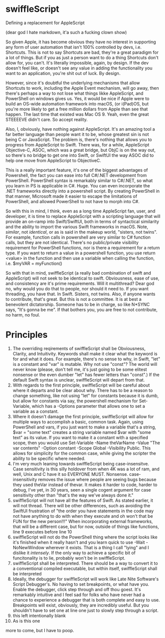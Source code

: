 # swiffleScript
Defining a replacement for AppleScript

(dear god I hate markdown, it'a such a fucking clown show)

So given Apple, it has become obvious they have no interest in supporting any form of user automation that isn't 100% controlled by devs, i.e. Shortcuts. This is not to say Shortcuts are bad, they're a great paradigm for a lot of things. But if you as just a person want to do a thing Shortcuts don't allow for, you can't. It's literally impossible, again, by design. If the dev doesn't feel like, or doesn't see any value in adding the functionality you want to an application, you're shit out of luck. By design.  

However, since it's doubtful the underlying mechanisms that allow Shortcuts to work, including the Apple Event mechanism, will go away, then there's perhaps a way to not lose what things likke AppleScript, and PowerShell on windows gives us. Yes, it would be nice if Apple were to build an OS-wide automation framework into macOS, (or i(Pad)OS, but you're more likely to get a free million dollars from Apple than see that happen. The last time that existed was Mac OS 9. Yeah, even the great STEEEEVE didn't care. So accept reality.  

Also, I, obviously, have nothing against AppleScript. It's an amazing tool a far better language than people want it to be, whose greatest sin is not being C or JavaScript. The problem is, there's nothing that allows you to progress from AppleScript to Swift. There was, for a while, AppleScript Objective-C, ASOC, which was a great bridge, but ObjC is on the way out, so there's no bridge to get one into Swift, or SwiftUI the way ASOC did to help one move from AppleScript to ObjectiveC.  

This is a really important feature, it's one of the biggest advantages of Powershell, the fact you can ease into full C#/.NET development from PowerShell. PowerShell syntax is remarkably similar to C#/.NET, so what you learn in PS is applicable in C#. Huge. You can even incorporate the .NET frameworks directly into a powershell script. By creating PowerShell in that manner, Microsoft made it easier to escape the limitations of PowerShell, and allowed PowerShell to not have to morph into C#.  

So with this in mind, I think, even as a long time AppleScript fan, user, and developer, it is time to replace AppleScript with a scripting language that will provide an on-ramp into Swift/SwiftUI, both in terms of syntactical similarity and the ability to import the various Swift frameworks in macOS. Note, *similar*, not *identical*, or as is said in the makeup world, "sisters, not twins". For example, function calls in powershell are very similar to C# function calls, but they are not identical. There's no public/private visibility requirement for PowerShell functions, nor is there a requirement for a return type. If you want to return a value in a powershell function, you use return \<value\> in the function and then use a variable when calling the function, i.e. $myVAR = myFunction()  

So with that in mind, swiffleScript (a really bad combination of swift and AppleScript) will not seek to be identical to swift. Obviousness, ease of use, and consistency are it's prime requirements. Will it multithread? Dear god no, why would you do that to people, nor should it need to. If you want threading, you have that. In Swift. Sisters, not twins. Also, if anyone wants to contribute, that's great. But this is not a committee. It is at best a benevolent dictatorship. Someone has to be in charge, so like N*SYNC says, "It's gonna be me". If that bothers you, you are free to not contribute, no harm, no foul.

# Principles

1. The overriding reqirements of swiffleScript shall be Obviousness, Clarity, and Intuitivity. Keywords shall make it clear what the keyword is for and what it does. For example, there's no sense to why, in Swift, "let" is a constant and "var" is mutable. Why not use "const"? The world will never know (please, don't tell me, it's just going to be some elitest nonsense or the even dumber "let" has fewer letters than "const".) If the default Swift syntax is unclear, swiffleScript will depart from that.
2. With regards to the first principle, swiffleScript will be careful about where it departs and be clear about why. There has to be a reason to change something, like not using "let" for constants because it is dumb, but allow for constants via say, the powershell mechanism for Set-Variable, which has a -Options parameter that allows one to set a variable as a constant.
3. Where it doesn't damage the first principle, swiffleScript will allow for multiple ways to accomplish a basic, common task. Again, using PowerShell and vars, if you just want to make a variable that's a string, $var = "some text" creates a string variable named $var with "some text" as its value. If you want to make it a constant with a specified scope, then you would use Set-Variable -Name theVarName -Value "The var contents" -Option constant -Scope Global -Visibility Public. This allows for simplicity for the common case, while giving the scripter the ability to be specific where needed.
4. I'm very much leaning towards swiffleScript being case-insensitve. Case sensitivity is this silly holdover from when 4K was a lot of ram, and well, Unix and C have it so EVERYONE MUST. Nonsense. case-insensitivity removes the issue where people are seeing bugs because they used theVar instead of thevar. It makes it harder to code, harder to debug, I've yet, in 30 years, seen a single cogent argument for case sensitivity other than "that's the way we've always done it."
5. swiffleScript will not have all the features of Swift. As stated earlier, it will not thread. There will be other differences, such as avoiding the SwiftUI frustration of "the order you have statements in the code may not have anything to do with when they execute and oh won't that be FUN for the new person!!!" When incorporating external frameworks, that will be a different case, but for now, outside of things like functions, line 9 executes before line 10
6. swiffleScript will not do the PowerShell thing where the script looks like it's finished when it really hasn't and you learn quick to use -Wait -NoNewWindow wherever it exists. That is a thing I call "lying" and I dislike it *intensely*. If the only way to achieve a specific bit of funcitonality is to lie, probably won't be in swiffleScript.
7. swiffleScript shall be interpreted. There should be a way to convert it to a conventional compiled executable, but within itself, swiffleScript shall be interpreted
8. Ideally, the debugger for swiffleScript will work like Late Nite Software's Script Debugger's. No having to set breakpoints, or what have you. Enable the debugger, click step through and off thou goest. It's remarkably intuitive and I feel sad for folks who have never had a chance to experience a debugger that is both complete and easy to use. Breakpoints will exist, obviously, they are incredibly useful. But you shouldn't have to set one at line one just to slowly step through a script.
9. this left intentionally blank
10. As is this one

more to come, but I have to poop.
